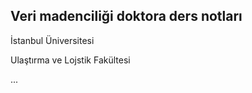## Veri madenciliği doktora ders notları

İstanbul Üniversitesi

Ulaştırma ve Lojstik Fakültesi

... 
